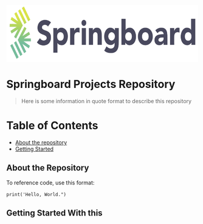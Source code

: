 <p align="center">
  <img src="images/springboard_logo.png" width=600 height=150>
</p>

# Springboard Projects Repository
> Here is some information in quote format to describe this repository

# Table of Contents
* [About the repository](#about-the-repository)
* [Getting Started](#getting-started-with-this)



## About the Repository
To reference code, use this format:
```
print('Hello, World.")
```


## Getting Started With this

